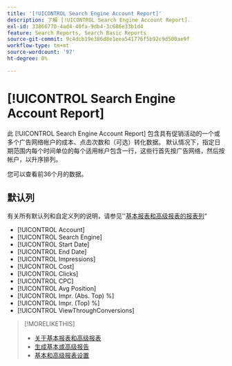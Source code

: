 ```yaml
---
title: '[!UICONTROL Search Engine Account Report]'
description: 了解 [!UICONTROL Search Engine Account Report].
exl-id: 33866770-4ad4-40fa-9db4-3c686e33b1d4
feature: Search Reports, Search Basic Reports
source-git-commit: 9c4dcb19e386d8e1eea541776f5b92c9d500ae9f
workflow-type: tm+mt
source-wordcount: '97'
ht-degree: 0%

---
```


# [!UICONTROL Search Engine Account Report]

此 [!UICONTROL Search Engine Account Report] 包含具有促销活动的一个或多个广告网络帐户的成本、点击次数和（可选）转化数据。 默认情况下，指定日期范围内每个时间单位的每个适用帐户包含一行，这些行首先按广告网络，然后按帐户，以升序排列。

您可以查看前36个月的数据。

## 默认列

有关所有默认列和自定义列的说明，请参见&#39;&#39;[基本报表和高级报表的报表列](basic-advanced-report-columns.md)“

* [!UICONTROL Account]
* [!UICONTROL Search Engine]
* [!UICONTROL Start Date]
* [!UICONTROL End Date]
* [!UICONTROL Impressions]
* [!UICONTROL Cost]
* [!UICONTROL Clicks]
* [!UICONTROL CPC]
* [!UICONTROL Avg Position]
* [!UICONTROL Impr. (Abs. Top) %]
* [!UICONTROL Impr. (Top) %]
* [!UICONTROL ViewThroughConversions]

>[!MORELIKETHIS]
>
>* [关于基本报表和高级报表](basic-advanced-report-about.md)
>* [生成基本或高级报告](basic-advanced-report-generate.md)
>* [基本和高级报表设置](basic-advanced-report-settings.md)
